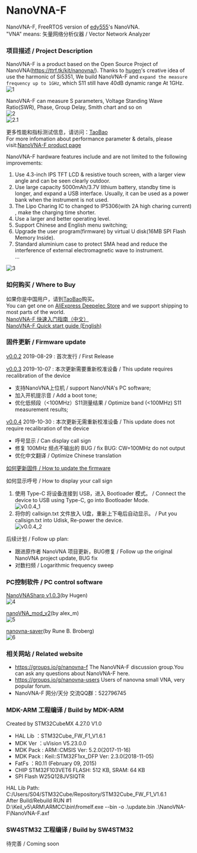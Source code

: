 # NanoVNA-F
NanoVNA-F, FreeRTOS version of [edy555](https://github.com/ttrftech/NanoVNA)'s NanoVNA.  
"VNA" means: 矢量网络分析仪器 / Vector Network Analyzer  

### 项目描述 / Project Description
NanoVNA-F is a product based on the Open Source Project of NanoVNA(https://ttrf.tk/kit/nanovna/).
Thanks to [hugen](https://github.com/hugen79/NanoVNA-H)'s creative idea of use the harmonic of Si5351, We build NanoVNA-F and `expand the measure frequency up to 1GHz`, which S11 still have 40dB dynamic range At 1GHz.  
![1](https://s1.imgsha.com/2019/10/07/NanoVNA-F_main_pic.jpg)  

NanoVNA-F can measure S parameters, Voltage Standing Wave Ratio(SWR), Phase, Group Delay, Smith chart and so on  
![2](https://s1.imgsha.com/2019/10/07/NanoVNA-F_rf_kit.jpg)  
![2.1](https://s1.imgsha.com/2019/10/07/NanoVNA-F_SWR.jpg)  

更多性能和指标测试信息，请访问：[TaoBao](https://hamelec.taobao.com)  
For more infomation about performance parameter & details, please visit:[NanoVNA-F product page](https://www.aliexpress.com/item/4000402236126.html)  

NanoVNA-F hardware features include and are not limited to the following improvements:  
1. Use 4.3-inch IPS TFT LCD & resistive touch screen, with a larger view angle and can be seen clearly outdoor.  
2. Use large capacity 5000mAh/3.7V lithium battery, standby time is longer, and expand a USB interface. Usually, it can be used as a power bank when the instrument is not used.  
3. The Lipo Charing IC to changed to IP5306(with 2A high charing current) , make the charging time shorter.  
4. Use a larger and better operating level.  
5. Support Chinese and English menu switching;  
6. Upgrade the user program(firmware) by virtual U disk(16MB SPI Flash Memory Inside).  
7. Standard aluminium case to protect SMA head and reduce the interference of external electromagnetic wave to instrument.  
...  

![3](https://s1.imgsha.com/2019/10/07/NanoVNA-F_block_diagram.png)  

### 如何购买 / Where to Buy
如果你是中国用户，请到[TaoBao](https://hamelec.taobao.com)购买。  
You can get one on [AliExpress Deepelec Store](https://deepelec.aliexpress.com) and we support shipping to most parts of the world.  
[NanoVNA-F 快速入门指南（中文）](http://www.deepelec.com/files/NanoVNA-F_Menu_Structure_Quick_start_guide_v1.1_zh-cn.pdf)  
[NanoVNA-F Quick start guide (English)](http://www.deepelec.com/files/NanoVNA-F_Menu_Structure_Quick_start_guide_v1.1.pdf)  

### 固件更新 / Firmware update
[v0.0.2](http://www.deepelec.com/files/NanoVNA-F_APP_v0.0.2.zip) 2019-08-29 : 首次发行 / First Release  

[v0.0.3](http://www.deepelec.com/files/NanoVNA-F_APP_v0.0.3.zip) 2019-10-07 : 本次更新需要重新校准设备 / This update requires recalibration of the device  
* 支持NanoVNA上位机 / support NanoVNA's PC software;
* 加入开机提示音 / Add a boot tone;
* 优化低频段（<100MHz）S11测量结果 / Optimize band (<100MHz) S11 measurement results;  

[v0.0.4](http://www.deepelec.com/files/NanoVNA-F_APP_v0.0.4.zip) 2019-10-30 : 本次更新无需重新校准设备 / This update does not require recalibration of the device  
* 呼号显示 / Can display call sign
* 修复 100MHz 频点不输出的 BUG / fix BUG: CW=100MHz do not output
* 优化中文翻译 / Optimize Chinese translation

[如何更新固件 / How to update the firmware](https://github.com/flyoob/NanoVNA-F_Boot)

如何显示呼号 / How to display your call sign
1. 使用 Type-C 将设备连接到 USB，进入 Bootloader 模式。 / Connect the device to USB using Type-C, go into Bootloader Mode.  
![v0.0.4_1](https://s1.imgsha.com/2019/10/30/v0.0.4_3.png)
2. 将你的 callsign.txt 文件放入 U盘，重新上下电后自动显示。 / Put you callsign.txt into Udisk, Re-power the device.  
![v0.0.4_2](https://s1.imgsha.com/2019/10/30/v0.0.4_1.jpg)

后续计划 / Follow up plan:
* 跟进原作者 NanoVNA 项目更新，BUG修复 / Follow up the original NanoVNA project update, BUG fix
* 对数扫频 / Logarithmic frequency sweep

### PC控制软件 / PC control software
[NanoVNASharp v1.0.3](http://www.deepelec.com/files/NanoVNASharp.zip)(by Hugen)  
![4](https://s1.imgsha.com/2019/10/07/NanoVNASharp.jpg)

[nanoVNA_mod_v2](http://www.deepelec.com/files/nanoVNA_mod_v2.zip)(by alex_m)  
![5](https://s1.imgsha.com/2019/10/07/nanoVNA_mod_v2.jpg)

[nanovna-saver](https://github.com/mihtjel/nanovna-saver/releases)(by Rune B. Broberg)  
![6](https://s1.imgsha.com/2019/10/07/nanovna-saver.v0.1.0.jpg)

### 相关网站 / Related website
* https://groups.io/g/nanovna-f The NanoVNA-F discussion group.You can ask any questions about NanoVNA-F here.
* https://groups.io/g/nanovna-users Users of nanovna small VNA, very popular forum.
* NanoVNA-F 网分/天分 交流QQ群：522796745

### MDK-ARM 工程编译 / Build by MDK-ARM
Created by STM32CubeMX 4.27.0 V1.0
* HAL Lib  ：STM32Cube_FW_F1_V1.6.1
* MDK Ver  ：uVision V5.23.0.0
* MDK Pack : ARM::CMSIS Ver: 5.2.0(2017-11-16)
* MDK Pack : Keil::STM32F1xx_DFP Ver: 2.3.0(2018-11-05)
* FatFs    ：R0.11 (February 09, 2015)
* CHIP
STM32F103VET6 FLASH: 512 KB, SRAM: 64 KB
* SPI Flash
W25Q128JVSIQTR

HAL Lib Path: C:/Users/S04/STM32Cube/Repository/STM32Cube_FW_F1_V1.6.1  
After Build/Rebuild RUN #1  
D:\Keil_v5\ARM\ARMCC\bin\fromelf.exe --bin -o .\update.bin .\NanoVNA-F\NanoVNA-F.axf  

### SW4STM32 工程编译 / Build by SW4STM32
待完善 / Coming soon
